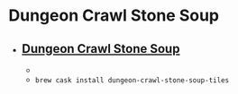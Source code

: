 # Dungeon Crawl Stone Soup
- [Dungeon Crawl Stone Soup](https://crawl.develz.org/)
  - 
  - 
  - `brew cask install dungeon-crawl-stone-soup-tiles`
